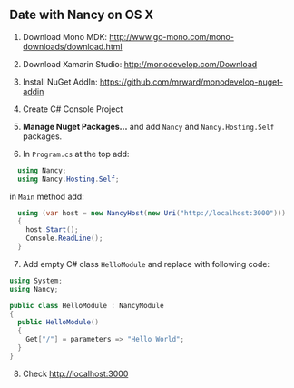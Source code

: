 ## Date with Nancy on OS X

 1) Download Mono MDK: http://www.go-mono.com/mono-downloads/download.html
 
 2) Download Xamarin Studio: http://monodevelop.com/Download
 
 3) Install NuGet AddIn: https://github.com/mrward/monodevelop-nuget-addin
 
 4) Create C# Console Project
 
 5) __Manage Nuget Packages...__ and add `Nancy` and `Nancy.Hosting.Self` packages.
 
 6) In `Program.cs` at the top add:

```csharp
  using Nancy;
  using Nancy.Hosting.Self;
```

in `Main` method add:

```csharp
  using (var host = new NancyHost(new Uri("http://localhost:3000")))
  {
    host.Start();
    Console.ReadLine();
  }
```

7) Add empty C# class `HelloModule` and replace with following code:

```csharp
using System;
using Nancy;

public class HelloModule : NancyModule
{
  public HelloModule()
  {
    Get["/"] = parameters => "Hello World";
  }
}
```

8) Check [http://localhost:3000](http://localhost:3000)
